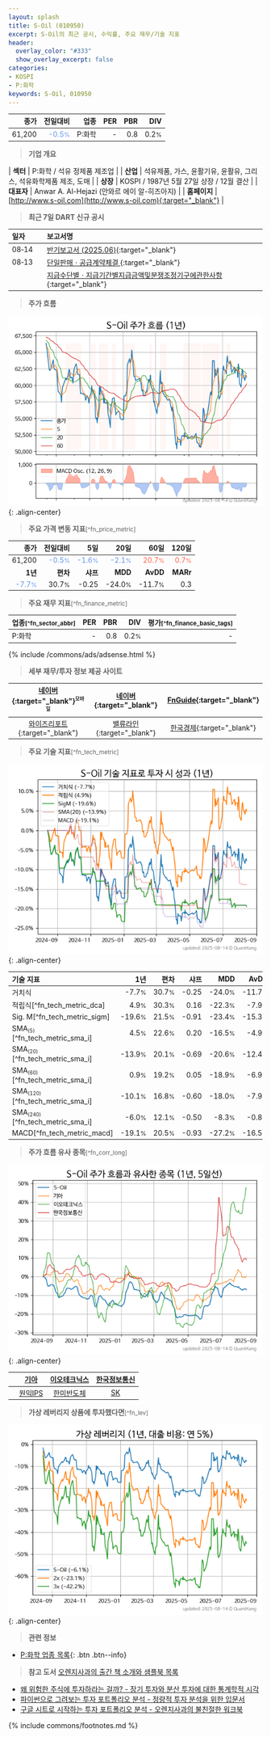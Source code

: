 ```yaml
---
layout: splash
title: S-Oil (010950)
excerpt: S-Oil의 최근 공시, 수익률, 주요 재무/기술 지표
header:
  overlay_color: "#333"
  show_overlay_excerpt: false
categories:
- KOSPI
- P:화학
keywords: S-Oil, 010950
---
```


| **종가** | **전일대비** | **업종** | **PER** | **PBR** | **DIV** |
| -------: | -----------: | -------: | ------: | ------: | ------: |
| 61,200 | <span style="color: cornflowerblue">-0.5<small>%</small></span> | P:화학 | - | 0.8 | 0.2<small>%</small> |

<!-- more -->


> **기업 개요**<a id="company"></a>

| <span style="white-space:nowrap;">**섹터**</span> | P:화학 / 석유 정제품 제조업 |
| <span style="white-space:nowrap;">**산업**</span> | 석유제품, 가스, 윤활기유, 윤활유, 그리스, 석유화학제품 제조, 도매 |
| <span style="white-space:nowrap;">**상장**</span> | KOSPI / 1987년 5월 27일 상장 / 12월 결산 |
| <span style="white-space:nowrap;">**대표자**</span> | Anwar A. Al-Hejazi (안와르 에이 알-히즈아지) |
| <span style="white-space:nowrap;">**홈페이지**</span> | [http://www.s-oil.com](http://www.s-oil.com){:target="_blank"} |


> **최근 7일 DART 신규 공시**<a id="dart"></a>

| **일자** |      | **보고서명** |
| :------- | :--- | :----------- |
| 08&#x2011;14 | | [반기보고서 (2025.06)](https://dart.fss.or.kr/dsaf001/main.do?rcpNo=20250814001011){:target="_blank"} |
| 08&#x2011;13 | | [단일판매ㆍ공급계약체결              ](https://dart.fss.or.kr/dsaf001/main.do?rcpNo=20250813800841){:target="_blank"} |
|  | | [지급수단별ㆍ지급기간별지급금액및분쟁조정기구에관한사항](https://dart.fss.or.kr/dsaf001/main.do?rcpNo=20250813000863){:target="_blank"} |


> **주가 흐름**<a id="price"></a>

![010950](/stock/images/010950.png){: .align-center}


> **주요 가격 변동 지표**<small>[^fn_price_metric]</small>

| **종가** | **전일대비** | **5일** | **20일** | **60일** | **120일** |
| -------: | -----------: | ------: | -------: | -------: | --------: |
| 61,200 | <span style="color: cornflowerblue">-0.5<small>%</small></span> | <span style="color: cornflowerblue">-1.6<small>%</small></span> | <span style="color: cornflowerblue">-2.1<small>%</small></span> | <span style="color: tomato">20.7<small>%</small></span> | <span style="color: tomato">0.7<small>%</small></span> |
| **1년** | **편차** | **샤프** | **MDD** | **AvDD** | **MARr** |
| <span style="color: cornflowerblue">-7.7<small>%</small></span> | 30.7<small>%</small> | -0.25 | -24.0<small>%</small> | -11.7<small>%</small> | 0.3 |


> **주요 재무 지표**<small>[^fn_finance_metric]</small>

| **업종**<small>[^fn_sector_abbr]</small> | **PER** | **PBR** | **DIV** | **평가**<small>[^fn_finance_basic_tags]</small> |
| :--------------------------------------- | ------: | ------: | ------: | ----------------------------------------------: |
| P:화학 | - | 0.8 | 0.2<small>%</small> | - |



{% include /commons/ads/adsense.html %}

> **세부 재무/투자 정보 제공 사이트**

| [네이버](https://m.stock.naver.com/domestic/stock/010950/finance/summary){:target="_blank"}<sup><small>모바일</small></sup> | [네이버](https://finance.naver.com/item/coinfo.naver?code=010950){:target="_blank"} | [FnGuide](https://comp.fnguide.com/SVO2/ASP/SVD_Invest.asp?gicode=A010950&MenuYn=Y){:target="_blank"} |
| :---: | :---: | :---: |
| [와이즈리포트](https://comp.wisereport.co.kr/company/c1040001.aspx?cmp_cd=010950){:target="_blank"} | [밸류라인](https://www.valueline.co.kr/finance/summary/010950){:target="_blank"} | [한국경제](https://markets.hankyung.com/stock/010950/financial-summary){:target="_blank"} |


> **주요 기술 지표**<small>[^fn_tech_metric]</small>


![010950](/stock/images/010950_tech.png){: .align-center}

| **기술 지표** | **1년** | **편차** | **샤프** | **MDD** | **AvDD** |
| :------------ | ------: | -----------: | -------: | ------: | -------: |
| 거치식 | -7.7<small>%</small> | 30.7<small>%</small> | -0.25 | -24.0<small>%</small> | -11.7<small>%</small> |
| 적립식[^fn_tech_metric_dca] | 4.9<small>%</small> | 30.3<small>%</small> | 0.16 | -22.3<small>%</small> | -7.9<small>%</small> |
| Sig. M[^fn_tech_metric_sigm] | -19.6<small>%</small> | 21.5<small>%</small> | -0.91 | -23.4<small>%</small> | -15.3<small>%</small> |
| SMA<small><sub>(5)</sub></small>[^fn_tech_metric_sma_i] | 4.5<small>%</small> | 22.6<small>%</small> | 0.20 | -16.5<small>%</small> | -4.9<small>%</small> |
| SMA<small><sub>(20)</sub></small>[^fn_tech_metric_sma_i] | -13.9<small>%</small> | 20.1<small>%</small> | -0.69 | -20.6<small>%</small> | -12.4<small>%</small> |
| SMA<small><sub>(60)</sub></small>[^fn_tech_metric_sma_i] | 0.9<small>%</small> | 19.2<small>%</small> | 0.05 | -18.9<small>%</small> | -6.9<small>%</small> |
| SMA<small><sub>(120)</sub></small>[^fn_tech_metric_sma_i] | -10.1<small>%</small> | 16.8<small>%</small> | -0.60 | -18.0<small>%</small> | -7.9<small>%</small> |
| SMA<small><sub>(240)</sub></small>[^fn_tech_metric_sma_i] | -6.0<small>%</small> | 12.1<small>%</small> | -0.50 | -8.3<small>%</small> | -0.8<small>%</small> |
| MACD[^fn_tech_metric_macd] | -19.1<small>%</small> | 20.5<small>%</small> | -0.93 | -27.2<small>%</small> | -16.5<small>%</small> |


> **주가 흐름 유사 종목**<a id="corr"></a><small>[^fn_corr_long]</small>

![010950](/stock/images/010950_corr.png){: .align-center}

|       | [기아](/000270/) | [이오테크닉스](/039030/) | [한국정보통신](/025770/) |
| :---: | :------------------------------------: | :------------------------------------: | :------------------------------------: |
|       | [원익IPS](/240810/) | [한미반도체](/042700/) | [SK](/034730/) |


> **가상 레버리지 상품에 투자했다면**<a id="2x"></a><small>[^fn_lev]</small>

![010950](/stock/images/010950_2x.png){: .align-center}


> **관련 정보**

- [P:화학 업종 목록](/stats/sector/kospi_업종_화학_종목/){: .btn .btn--info}

> **참고 도서** [오렌지사과의 출간 책 소개와 샘플북 목록](https://kongdori.tistory.com/691)

- [왜 위험한 주식에 투자하라는 걸까? - 장기 투자와 분산 투자에 대한 통계학적 시각](https://kongdori.tistory.com/421)
- [파이썬으로 그려보는 투자 포트폴리오 분석  - 정량적 투자 분석을 위한 입문서](https://kongdori.tistory.com/643)
- [구글 시트로 시작하는 투자 포트폴리오 분석 - 오렌지사과의 불친절한 워크북](https://kongdori.tistory.com/449)


{% include commons/footnotes.md %}